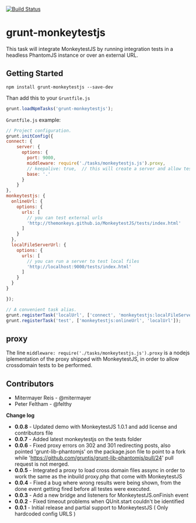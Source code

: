 [![Build Status](https://travis-ci.org/TheMonkeys/grunt-MonkeytestJS.png)](https://travis-ci.org/TheMonkeys/grunt-MonkeytestJS)

# grunt-monkeytestjs

This task will integrate MonkeytestJS by running integration tests in a headless PhantomJS instance or over an external URL.

## Getting Started

```shell
npm install grunt-monkeytestjs --save-dev
```

Than add this to your `Gruntfile.js`

```js
grunt.loadNpmTasks('grunt-monkeytestjs');
```

`Gruntfile.js` example:

```js
// Project configuration.
grunt.initConfig({
connect: {
    server: {
      options: {
        port: 9000,
        middleware: require('./tasks/monkeytestjs.js').proxy,
        // keepalive: true,  // this will create a server and allow tests to be viewed over the browser
        base: '.'
      }   
    }   
}, 
monkeytestjs: {
  onlineUrl: {
    options: {
      urls: [
        // you can test external urls
        'http://themonkeys.github.io/MonkeytestJS/tests/index.html'
      ]
    }
  },
  localFileServerUrl: {
    options: {
      urls: [
        // you can run a server to test local files
        'http://localhost:9000/tests/index.html'
      ]
    }
  }
}

});

// A convenient task alias.
grunt.registerTask('localUrl', ['connect', 'monkeytestjs:localFileServerUrl']);
grunt.registerTask('test', ['monkeytestjs:onlineUrl', 'localUrl']);

```

## proxy 
The line `middleware: require('./tasks/monkeytestjs.js').proxy` is a nodejs iplementation of the proxy shipped with MonkeytestJS, in order to allow crossdomain tests to be performed.

## Contributors
   - Mitermayer Reis - @mitermayer
   - Peter Feltham  - @felthy


**Change log**

   - **0.0.8** - Updated demo with MonkeytestJS 1.0.1 and add license and contributors file
   - **0.0.7** - Added latest monkeytestjs on the tests folder
   - **0.0.6** - Fixed proxy errors on 302 and 301 redirecting posts, also pointed 'grunt-lib-phantomjs' on the package.json file to point to a fork while 'https://github.com/gruntjs/grunt-lib-phantomjs/pull/24' pull request is not merged.
   - **0.0.5** - Integrated a proxy to load cross domain files assync in order to work the same as the inbuild proxy.php that come with MonkeytestJS
   - **0.0.4** - Fixed a bug where wrong results were being shown, from the done    event getting fired before all testes were executed.
   - **0.0.3** - Add a new bridge and listeners for MonkeytestJS.onFinish event 
   - **0.0.2**  - Fixed timeout problems when QUnit.start couldn't be identified
   - **0.0.1** - Initial release and partial support to MonkeytestJS ( Only hardcoded config URLS )
